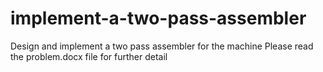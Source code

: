 # implement-a-two-pass-assembler
Design and implement a two pass assembler for the machine
Please read the problem.docx file for further detail
